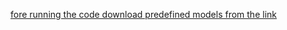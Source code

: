[fore running the code download predefined models from the link](https://drive.google.com/drive/folders/1ngWa4WkDOKvp9k_0kfpaeTpndYNKm6fx?usp=sharing)
